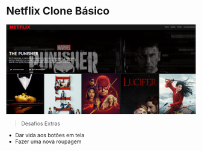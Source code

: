 # Netflix Clone Básico

<img src="img/img1.png">


> Desafios Extras
- Dar vida aos botões em tela
- Fazer uma nova roupagem
